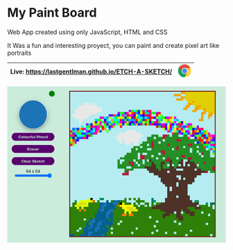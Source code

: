 # My Paint Board

Web App created using only JavaScript, HTML and CSS

It Was a fun and interesting proyect, you can paint and create pixel art like portraits

| Live: https://lastgentlman.github.io/ETCH-A-SKETCH/ | <img src="./imgs/chrome-icon.png" alt="chrome icon" width="30px" height="30px"> |
|-----------------------------------------------------|---------------------------------------------------------------------------------|

<img src="./imgs/sample.png" alt="sample img">
